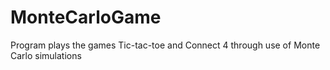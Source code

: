 # MonteCarloGame
Program plays the games Tic-tac-toe and Connect 4 through use of Monte Carlo simulations
